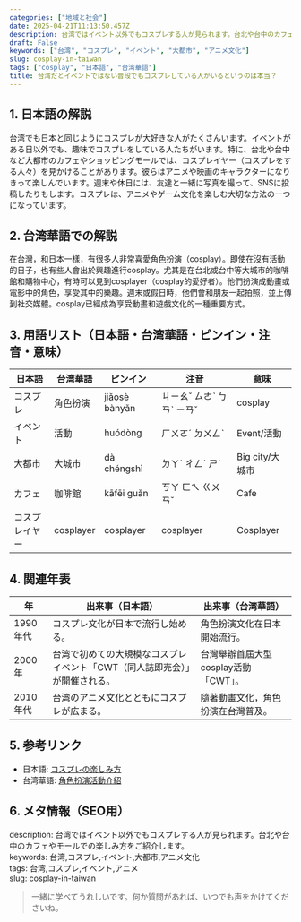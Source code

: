 ```yaml
---
categories: ["地域と社会"]
date: 2025-04-21T11:13:50.457Z
description: 台湾ではイベント以外でもコスプレする人が見られます。台北や台中のカフェやモールでの楽しみ方をご紹介します。
draft: False
keywords: ["台湾", "コスプレ", "イベント", "大都市", "アニメ文化"]
slug: cosplay-in-taiwan
tags: ["cosplay", "日本語", "台湾華語"]
title: 台湾だとイベントではない普段でもコスプレしている人がいるというのは本当？
---
```




## 1. 日本語の解説  
台湾でも日本と同じようにコスプレが大好きな人がたくさんいます。イベントがある日以外でも、趣味でコスプレをしている人たちがいます。特に、台北や台中など大都市のカフェやショッピングモールでは、コスプレイヤー（コスプレをする人々）を見かけることがあります。彼らはアニメや映画のキャラクターになりきって楽しんでいます。週末や休日には、友達と一緒に写真を撮って、SNSに投稿したりもします。コスプレは、アニメやゲーム文化を楽しむ大切な方法の一つになっています。

## 2. 台湾華語での解説  
在台灣，和日本一樣，有很多人非常喜愛角色扮演（cosplay）。即使在沒有活動的日子，也有些人會出於興趣進行cosplay。尤其是在台北或台中等大城市的咖啡館和購物中心，有時可以見到cosplayer（cosplay的愛好者）。他們扮演成動畫或電影中的角色，享受其中的樂趣。週末或假日時，他們會和朋友一起拍照，並上傳到社交媒體。cosplay已經成為享受動畫和遊戲文化的一種重要方式。

## 3. 用語リスト（日本語・台湾華語・ピンイン・注音・意味）  

| 日本語   | 台湾華語      | ピンイン   | 注音      | 意味                   |
|----------|---------------|------------|-----------|------------------------|
| コスプレ | 角色扮演      | jiǎosè bànyǎn | ㄐㄧㄠˇ ㄙㄜˋ ㄅㄢˋ ㄧㄢˇ | cosplay |
| イベント | 活動          | huódòng    | ㄏㄨㄛˊ ㄉㄨㄥˋ | Event/活動 |
| 大都市   | 大城市        | dà chéngshì | ㄉㄚˋ ㄔㄥˊ ㄕˋ | Big city/大城市 |
| カフェ   | 咖啡館        | kāfēi guǎn | ㄎㄚ ㄈㄟ ㄍㄨㄢˇ | Cafe |
| コスプレイヤー | cosplayer | cosplayer | cosplayer | Cosplayer |

## 4. 関連年表  

| 年   | 出来事（日本語）                                                  | 出来事（台湾華語）                           |
|------|-----------------------------------------------------------|--------------------------------------------|
| 1990年代 | コスプレ文化が日本で流行し始める。                      | 角色扮演文化在日本開始流行。                |
| 2000年   | 台湾で初めての大規模なコスプレイベント「CWT（同人誌即売会）」が開催される。 | 台灣舉辦首屆大型cosplay活動「CWT」。         |
| 2010年代 | 台湾のアニメ文化とともにコスプレが広まる。                | 隨著動畫文化，角色扮演在台灣普及。          |

## 5. 参考リンク  
- 日本語: [コスプレの楽しみ方](https://www.japan-guide.com/e/e2047.html)  
- 台湾華語: [角色扮演活動介紹](https://www.kotaku.com.tw/2020/09/cosplay-activity/)  

## 6. メタ情報（SEO用）  
description: 台湾ではイベント以外でもコスプレする人が見られます。台北や台中のカフェやモールでの楽しみ方をご紹介します。  
keywords: 台湾,コスプレ,イベント,大都市,アニメ文化  
tags: 台湾,コスプレ,イベント,アニメ  
slug: cosplay-in-taiwan  

> 一緒に学べてうれしいです。何か質問があれば、いつでも声をかけてくださいね。